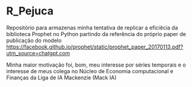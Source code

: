 # R_Pejuca
Repositório para armazenas minha tentativa de replicar a eficiêcia da biblioteca Prophet no Python partindo da referência do próprio paper de publicação do modelo
https://facebook.github.io/prophet/static/prophet_paper_20170113.pdf?utm_source=chatgpt.com

Minha maior motivação foi, bom, meu interesse por séries temporais e o interesse de meus colega no Núcleo de Economia computacional e Finanças da Liga de IA Mackenzie (Mack IA)
